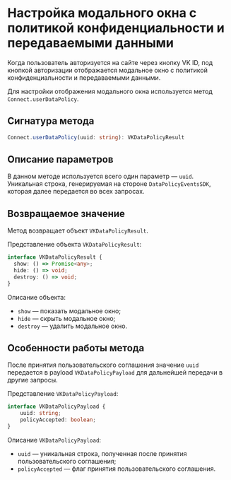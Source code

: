 # Настройка модального окна с политикой конфиденциальности и передаваемыми данными

Когда пользователь авторизуется на сайте через кнопку VK ID, под кнопкой авторизации отображается модальное окно с политикой конфиденциальности и передаваемыми данными.

Для настройки отображения модального окна используется метод `Connect.userDataPolicy`.

## Сигнатура метода

```typescript
Connect.userDataPolicy(uuid: string): VKDataPolicyResult
```

## Описание параметров

В данном методе используется всего один параметр — `uuid`. Уникальная строка, генерируемая на стороне `DataPolicyEventsSDK`, которая далее передается во всех запросах.

## Возвращаемое значение

Метод возвращает объект `VKDataPolicyResult`.

Представление объекта `VKDataPolicyResult`:

  ```typescript
  interface VKDataPolicyResult {
    show: () => Promise<any>;
    hide: () => void;
    destroy: () => void;
  }
  ```

Описание объекта: 

  - `show` — показать модальное окно;
  - `hide` — скрыть модальное окно;
  - `destroy` — удалить модальное окно.

## Особенности работы метода

После принятия пользовательского соглашения значение `uuid` передается в payload `VKDataPolicyPayload` для дальнейшей передачи в другие запросы.

Представление `VKDataPolicyPayload`:

```typescript
interface VKDataPolicyPayload {
    uuid: string;
    policyAccepted: boolean;
}
```

Описание `VKDataPolicyPayload`:

  - `uuid` — уникальная строка, полученная после принятия пользовательского соглашения;
  - `policyAccepted` — флаг принятия пользовательского соглашения.
